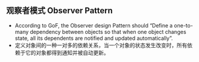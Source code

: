 ## 观察者模式 Observer Pattern
- According to GoF, the Observer design Pattern should “Define a one-to-many dependency between objects so that when one object changes state, all its dependents are notified and updated automatically”.
- 定义对象间的一种一对多的依赖关系，当一个对象的状态发生改变时，所有依赖于它的对象都得到通知并被自动更新。
